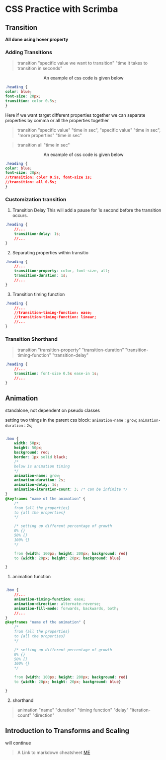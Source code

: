 <h1>CSS Practice with Scrimba</h1>

<h2>Transition</h2>

**All done using hover property**

<h3>Adding Transitions</h3>

>transition "specific value we want to transition" "time it takes to transition in seconds"

<p align="center">An example of css code is given below</p>

```css
.heading {
color: blue;
font-size: 20px;
transition: color 0.5s;
}
```

Here if we want target different properties together we can separate properties by comma or all the properties together

>transition "specific value" "time in sec", "specific value" "time in sec", "more properties" "time in sec"

>transition all "time in sec"


<p align="center">An example of css code is given below</p>

```css
.heading {
color: blue;
font-size: 20px;
//transition: color 0.5s, font-size 1s;
//transition: all 0.5s;
}
```

<h3>Customization transition</h3>

1. Transition Delay
This will add a pause for 1s second before the transition occurs.
```css
.heading {
    //...
    transition-delay: 1s;
    //...
}
```

2. Separating properties within transitio
```css
.heading {
    //...
    transition-property: color, font-size, all;
    transition-duration: 1s;
    //...
}
```

3. Transition timing function
```css
.heading {
    //...
    //transition-timing-function: ease;
    //transition-timing-function: linear;
    //...
}
```

<h3>Transition Shorthand</h3>

>transition "transition-property" "transition-duration" "transition-timing-function" "transition-delay"

```css
.heading {
    //...
    transition: font-size 0.5s ease-in 1s;
    //...
}
```

## Animation

standalone, not dependent on pseudo classes

setting two things in the parent css block:
`animation-name` : `grow`;
`animation-duration` : `2s`;

```css

.box {
    width: 50px;
    height: 50px;
    background: red;
    border: 1px solid black;
    /*
    below is animation timing
    */
    animation-name: grow;
    animation-duration: 2s;
    animation-delay: 1s;
    animation-iteration-count: 3; /* can be infinite */
}
@keyframes "name of the animation" {
    /*
    from {all the properties}
    to {all the properties}
    */

    /* setting up different percentage of growth
    0% {}
    50% {}
    100% {}
    */

    from {width: 100px; height: 200px; background: red}
    to {width: 20px; height: 20px; background: blue}

}

```
1. animation function

```css

.box {
    //...
    animation-timing-function: ease;
    animation-direction: alternate-reverse;
    animation-fill-mode: forwards, backwards, both;
    //...
}
@keyframes "name of the animation" {
    /*
    from {all the properties}
    to {all the properties}
    */

    /* setting up different percentage of growth
    0% {}
    50% {}
    100% {}
    */

    from {width: 100px; height: 200px; background: red}
    to {width: 20px; height: 20px; background: blue}

}

```

2. shorthand

>animation "name" "duration" "timing function" "delay" "iteration-count" "direction"


## Introduction to Transforms and Scaling
will continue



> A Link to markdown cheatsheet [ME][1]



[1]: https://github.com/adam-p/markdown-here/wiki/Markdown-Cheatsheet

